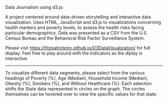 Data Journalism using d3.js:

A project centered around data-driven storytelling and interactive data visualization. Uses HTML, JavaScript and d3.js to visualizations concerning health markers and poverty levels, to assess the health risks facing particular demographics. Data was presented as a CSV from the U.S. Census Bureau and the Behavioral Risk Factor Surveillance System.

Please visit https://fitzpatrickmn.github.io/D3DataVisualization/ for full display. 
Feel free to play around with the indicators as the diplay is interactive.

-----------------------------------------------------------------------------------------------------------------------------

To visualize different data segments, please select from the various headings of Poverty (%), Age (Median), Household Income (Median), Obesity (%), Smokers (%), and Without Healthcare (%). Each selection shifts the State data represented in circles on the graph. The circles themselves can be hovered over to view the specific values for that state.

